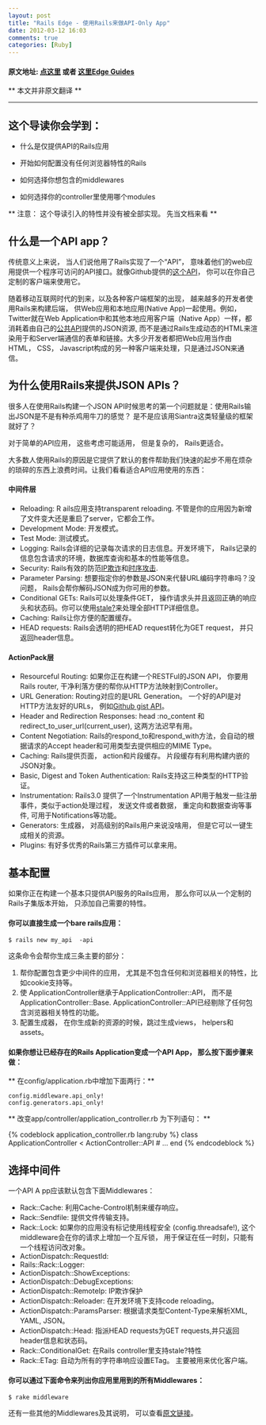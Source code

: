 ```yaml
---
layout: post
title: "Rails Edge - 使用Rails来做API-Only App"
date: 2012-03-12 16:03
comments: true
categories: [Ruby]
---
```


#### 原文地址:  [点这里](https://github.com/rails/rails/blob/efd557a60cd976ac17be9e238111a551599caeb5/railties/guides/source/api_app.textile) 或者 [这里Edge Guides](http://edgeguides.rubyonrails.org/api_app.html)

** 本文并非原文翻译 **

***

## 这个导读你会学到：

* 什么是仅提供API的Rails应用

* 开始如何配置没有任何浏览器特性的Rails

* 如何选择你想包含的middlewares

* 如何选择你的controller里使用哪个modules

** 注意： 这个导读引入的特性并没有被全部实现。 先当文档来看 **

## 什么是一个API app？

传统意义上来说， 当人们说他用了Rails实现了一个“API”， 意味着他们的web应用提供一个程序可访问的API接口。就像Github提供的[这个API](http://developer.github.com/)， 你可以在你自己定制的客户端来使用它。

随着移动互联网时代的到来，以及各种客户端框架的出现， 越来越多的开发者使用Rails来构建后端， 供Web应用和本地应用(Native App)一起使用。例如， Twitter就在Web Application中和其他本地应用客户端（Native App）一样，都消耗着由自己的[公共API](https://dev.twitter.com/)提供的JSON资源,  而不是通过Rails生成动态的HTML来渲染用于和Server端通信的表单和链接。大多少开发者都把Web应用当作由HTML， CSS， Javascript构成的另一种客户端来处理，只是通过JSON来通信。

<!--more-->

## 为什么使用Rails来提供JSON APIs？

很多人在使用Rails构建一个JSON API时候思考的第一个问题就是：使用Rails输出JSON是不是有种杀鸡用牛刀的感觉？ 是不是应该用Siantra这类轻量级的框架就好了？

对于简单的API应用， 这些考虑可能适用， 但是复杂的， Rails更适合。

大多数人使用Rails的原因是它提供了默认的套件帮助我们快速的起步不用在烦杂的琐碎的东西上浪费时间。让我们看看适合API应用使用的东西：

#### 中间件层

*   Reloading:   R
ails应用支持transparent reloading. 不管是你的应用因为新增了文件变大还是重启了server，它都会工作。
*   Development Mode: 开发模式。
*   Test Mode:    测试模式。
*   Logging:   Rails会详细的记录每次请求的日志信息。开发环境下， Rails记录的信息包含请求的环境，数据库查询和基本的性能等信息。
*   Security:  Rails有效的防范[IP欺诈](http://en.wikipedia.org/wiki/IP_address_spoofing)和[时序攻击](http://en.wikipedia.org/wiki/Timing_attack).
*   Parameter Parsing:  想要指定你的参数是JSON来代替URL编码字符串吗？没问题， Rails会帮你解码JSON成为你可用的参数。
*   Conditional GETs:   Rails可以处理条件GET， 操作请求头并且返回正确的响应头和状态码。你可以使用[stale?](http://api.rubyonrails.org/classes/ActionController/ConditionalGet.html#method-i-stale-3F)来处理全部HTTP详细信息。
*   Caching:   Rails让你方便的配置缓存。
*   HEAD requests:   Rails会透明的把HEAD request转化为GET request， 并只返回header信息。 

#### ActionPack层

* Resourceful Routing:  如果你正在构建一个RESTFul的JSON API， 你要用Rails router,   干净利落方便的帮你从HTTP方法映射到Controller。
* URL Generation:   Routing对应的是URL Generation。 一个好的API是对HTTP方法友好的URLs， 例如[Github gist API](http://developer.github.com/v3/gists/)。
* Header and Redirection Responses:    head :no_content 和 redirect_to_user_url(current_user), 这两方法迟早有用。
* Content Negotiation: Rails的respond_to和respond_with方法，会自动的根据请求的Accept header和可用类型去提供相应的MIME Type。
* Caching:  Rails提供页面， action和片段缓存。 片段缓存有利用构建内嵌的JSON对象。
* Basic, Digest and Token Authentication:  Rails支持这三种类型的HTTP验证。
* Instrumentation: Rails3.0 提供了一个Instrumentation API用于触发一些注册事件，类似于action处理过程， 发送文件或者数据， 重定向和数据查询等事件,  可用于Notifications等功能。
* Generators:  生成器， 对高级别的Rails用户来说没啥用， 但是它可以一键生成相关的资源。
* Plugins:   有好多优秀的Rails第三方插件可以拿来用。

## 基本配置

如果你正在构建一个基本只提供API服务的Rails应用， 那么你可以从一个定制的Rails子集版本开始， 只添加自己需要的特性。

#### 你可以直接生成一个bare rails应用：

    $ rails new my_api  -api

这条命令会帮你生成三条主要的部分：
   
1.  帮你配置包含更少中间件的应用， 尤其是不包含任何和浏览器相关的特性，比如cookie支持等。
2.  使 ApplicationController继承于ApplicationController::API， 而不是ApplicationController::Base.  ApplicationController::API已经剔除了任何包含浏览器相关特性的功能。
3.   配置生成器， 在你生成新的资源的时候，跳过生成views， helpers和assets。

#### 如果你想让已经存在的Rails Application变成一个API App， 那么按下面步骤来做：

** 在config/application.rb中增加下面两行：**
  
    config.middleware.api_only!
    config.generators.api_only!

** 改变app/controller/application_controller.rb 为下列语句： **

{% codeblock application_controller.rb lang:ruby %}
   class ApplicationController < ActionController::API
      # ...
   end
{% endcodeblock %}

##  选择中间件

一个API A
pp应该默认包含下面Middlewares：

*  Rack::Cache:   利用Cache-Control机制来缓存响应。 
*  Rack::Sendfile:   提供文件传输支持。
*  Rack::Lock:  如果你的应用没有标记使用线程安全 (config.threadsafe!), 这个middleware会在你的请求上增加一个互斥锁， 用于保证在任一时刻，只能有一个线程访问改对象。
*  ActionDispatch::RequestId:
*  Rails::Rack::Logger:
*  ActionDispatch::ShowExceptions: 
*  ActionDispatch::DebugExceptions: 
*  ActionDispatch::RemoteIp: IP欺诈保护
*  ActionDispatch::Reloader: 在开发环境下支持code reloading。
*  ActionDispatch::ParamsParser: 根据请求类型Content-Type来解析XML, YAML, JSON。
*  ActionDispatch::Head:  指派HEAD requests为GET requests,并只返回header信息和状态码。
*  Rack::ConditionalGet:  在Rails controller里支持stale?特性
*  Rack::ETag:  自动为所有的字符串响应设置ETag。 主要被用来优化客户端。

#### 你可以通过下面命令来列出你应用里用到的所有Middlewares：

    $ rake middleware

还有一些其他的Middlewares及其说明， 可以查看[原文链接](https://github.com/rails/rails/blob/efd557a60cd976ac17be9e238111a551599caeb5/railties/guides/source/api_app.textile)。